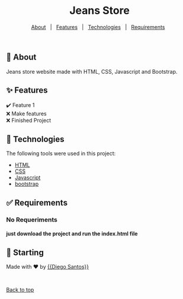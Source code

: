 <div align="center" id="top"> 

  &#xa0;

</div>

<h1 align="center">Jeans Store</h1>

<p align="center">

  <!-- <img alt="Github issues" src="https://img.shields.io/github/issues/{{odiegosantos}}/?color=56BEB8" /> -->

  <!-- <img alt="Github forks" src="https://img.shields.io/github/forks/{{odiegosantos}}/?color=56BEB8" /> -->

  <!-- <img alt="Github stars" src="https://img.shields.io/github/stars/{{odiegosantos}}/?color=56BEB8" /> -->
</p>


<p align="center">
  <a href="#dart-about">About</a> &#xa0; | &#xa0; 
  <a href="#sparkles-features">Features</a> &#xa0; | &#xa0;
  <a href="#rocket-technologies">Technologies</a> &#xa0; | &#xa0;
  <a href="#white_check_mark-requirements">Requirements</a> &#xa0;
</p>

<br>

## :dart: About ##

Jeans store website made with HTML, CSS, Javascript and Bootstrap. 

## :sparkles: Features ##

:heavy_check_mark: Feature 1 \
:x: Make features \
:x: Finished Project

## :rocket: Technologies ##

The following tools were used in this project:

- [HTML](https://www.w3.org/standards/webdesign/htmlcss)
- [CSS](https://www.w3.org/standards/webdesign/htmlcss)
- [Javascript](https://developer.mozilla.org/pt-BR/docs/Web/JavaScript)
- [bootstrap](https://getbootstrap.com/)

## :white_check_mark: Requirements ##

### No Requeriments
#### just download the project and run the index.html file

## :checkered_flag: Starting ##

Made with :heart: by <a href="https://github.com/{{odiegosantos}}" target="_blank">{{Diego Santos}}</a>

&#xa0;

<a href="#top">Back to top</a>
